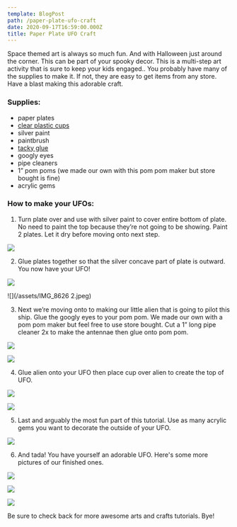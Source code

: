 ```yaml
---
template: BlogPost
path: /paper-plate-ufo-craft
date: 2020-09-17T16:59:00.000Z
title: Paper Plate UFO Craft
---
```

Space themed art is always so much fun. And with Halloween just around the corner. This can be part of your spooky decor. This is a multi-step art activity that is sure to keep your kids engaged.. You probably have many of the supplies to make it. If not, they are easy to get items from any store. Have a blast making this adorable craft.

### Supplies:

* paper plates
* [clear plastic cups](https://amzn.to/2ZJts32)
* silver paint
* paintbrush
* [tacky glue](https://amzn.to/32sev5X)
* googly eyes
* pipe cleaners
* 1” pom poms (we made our own with this pom pom maker but store bought is fine)
* acrylic gems

### How to make your UFOs:

1. Turn plate over and use with silver paint to cover entire bottom of plate. No need to paint the top because they’re not going to be showing. Paint 2 plates. Let it dry before moving onto next step. 

![](/assets/IMG_8606.jpeg)

2. Glue plates together so that the silver concave part of plate is outward. You now have your UFO! 

![](/assets/IMG_8625.jpeg)

![](/assets/IMG_8626 2.jpeg)

3.  Next we’re moving onto to making our little alien that is going to pilot this ship. Glue the googly eyes to your pom pom. We made our own with a pom pom maker but feel free to use store bought. Cut a 1” long pipe cleaner 2x to make the antennae then glue onto pom pom. 

![](/assets/IMG_8622.jpeg)

![](/assets/IMG_8627.jpeg)

4. Glue alien onto your UFO then place cup over alien to create the top of UFO. 

![](/assets/IMG_8629.jpeg)

![](/assets/IMG_8631.jpeg)

5. Last and arguably the most fun part of this tutorial. Use as many acrylic gems you want to decorate the outside of your UFO.

![](/assets/IMG_8613.jpeg)

6. And tada! You have yourself an adorable UFO. Here's some more pictures of our finished ones. 

![](/assets/IMG_8632.jpeg)

![](/assets/IMG_8634.jpeg)

![](/assets/IMG_8635.jpeg)

Be sure to check back for more awesome arts and crafts tutorials. Bye!

